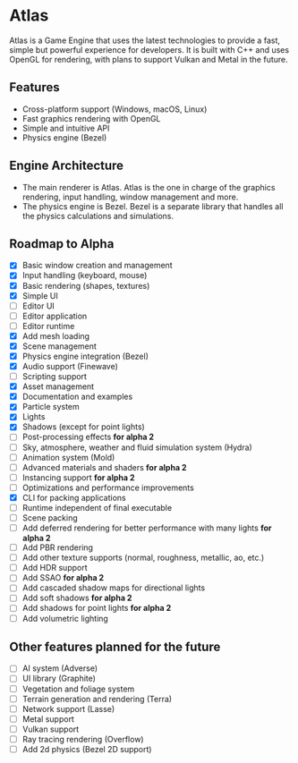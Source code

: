 # Atlas

Atlas is a Game Engine that uses the latest technologies to provide a fast, simple but powerful experience for developers.
It is built with C++ and uses OpenGL for rendering, with plans to support Vulkan and Metal in the future.

## Features

- Cross-platform support (Windows, macOS, Linux)
- Fast graphics rendering with OpenGL
- Simple and intuitive API
- Physics engine (Bezel)

## Engine Architecture

- The main renderer is Atlas. Atlas is the one in charge of the graphics rendering, input handling, window management and more.
- The physics engine is Bezel. Bezel is a separate library that handles all the physics calculations and simulations.

## Roadmap to Alpha

- [x] Basic window creation and management
- [x] Input handling (keyboard, mouse)
- [x] Basic rendering (shapes, textures)
- [x] Simple UI
- [ ] Editor UI
- [ ] Editor application
- [ ] Editor runtime
- [x] Add mesh loading 
- [x] Scene management
- [x] Physics engine integration (Bezel)
- [x] Audio support (Finewave)
- [ ] Scripting support
- [x] Asset management
- [x] Documentation and examples 
- [x] Particle system
- [x] Lights
- [x] Shadows (except for point lights)
- [ ] Post-processing effects **for alpha 2**
- [ ] Sky, atmosphere, weather and fluid simulation system (Hydra)
- [ ] Animation system (Mold)
- [ ] Advanced materials and shaders **for alpha 2**
- [ ] Instancing support **for alpha 2**
- [ ] Optimizations and performance improvements
- [x] CLI for packing applications
- [ ] Runtime independent of final executable 
- [ ] Scene packing
- [ ] Add deferred rendering for better performance with many lights **for alpha 2**
- [ ] Add PBR rendering
- [ ] Add other texture supports (normal, roughness, metallic, ao, etc.)
- [ ] Add HDR support
- [ ] Add SSAO **for alpha 2**
- [ ] Add cascaded shadow maps for directional lights
- [ ] Add soft shadows **for alpha 2**
- [ ] Add shadows for point lights **for alpha 2**
- [ ] Add volumetric lighting

## Other features planned for the future

- [ ] AI system (Adverse)
- [ ] UI library (Graphite)
- [ ] Vegetation and foliage system
- [ ] Terrain generation and rendering (Terra)
- [ ] Network support (Lasse)
- [ ] Metal support
- [ ] Vulkan support
- [ ] Ray tracing rendering (Overflow)
- [ ] Add 2d physics (Bezel 2D support)
